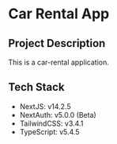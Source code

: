 # Car Rental App

## Project Description

This is a car-rental application.

## Tech Stack

* NextJS: v14.2.5
* NextAuth: v5.0.0 (Beta)
* TailwindCSS: v3.4.1
* TypeScript: v5.4.5